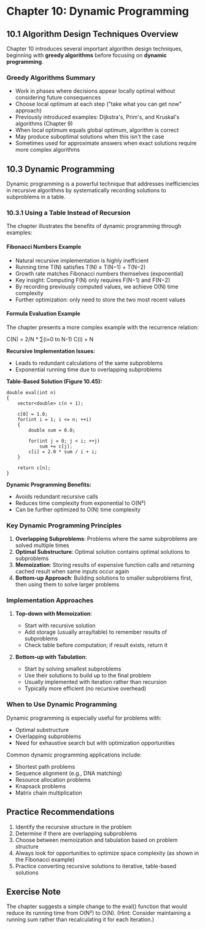 # Chapter 10: Dynamic Programming

## 10.1 Algorithm Design Techniques Overview

Chapter 10 introduces several important algorithm design techniques, beginning with **greedy algorithms** before focusing on **dynamic programming**.

### Greedy Algorithms Summary
- Work in phases where decisions appear locally optimal without considering future consequences
- Choose local optimum at each step ("take what you can get now" approach)
- Previously introduced examples: Dijkstra's, Prim's, and Kruskal's algorithms (Chapter 9)
- When local optimum equals global optimum, algorithm is correct
- May produce suboptimal solutions when this isn't the case
- Sometimes used for approximate answers when exact solutions require more complex algorithms

## 10.3 Dynamic Programming

Dynamic programming is a powerful technique that addresses inefficiencies in recursive algorithms by systematically recording solutions to subproblems in a table.

### 10.3.1 Using a Table Instead of Recursion

The chapter illustrates the benefits of dynamic programming through examples:

#### Fibonacci Numbers Example
- Natural recursive implementation is highly inefficient
- Running time T(N) satisfies T(N) ≥ T(N−1) + T(N−2)
- Growth rate matches Fibonacci numbers themselves (exponential)
- Key insight: Computing F(N) only requires F(N−1) and F(N−2)
- By recording previously computed values, we achieve O(N) time complexity
- Further optimization: only need to store the two most recent values

#### Formula Evaluation Example
The chapter presents a more complex example with the recurrence relation:

C(N) = 2/N * ∑(i=0 to N-1) C(i) + N

**Recursive Implementation Issues:**
- Leads to redundant calculations of the same subproblems
- Exponential running time due to overlapping subproblems

**Table-Based Solution (Figure 10.45):**
```
double eval(int n)
{
    vector<double> c(n + 1);
    
    c[0] = 1.0;
    for(int i = 1; i <= n; ++i)
    {
        double sum = 0.0;
        
        for(int j = 0; j < i; ++j)
            sum += c[j];
        c[i] = 2.0 * sum / i + i;
    }
    
    return c[n];
}
```

**Dynamic Programming Benefits:**
- Avoids redundant recursive calls
- Reduces time complexity from exponential to O(N²)
- Can be further optimized to O(N) time complexity

### Key Dynamic Programming Principles

1. **Overlapping Subproblems**: Problems where the same subproblems are solved multiple times
2. **Optimal Substructure**: Optimal solution contains optimal solutions to subproblems
3. **Memoization**: Storing results of expensive function calls and returning cached result when same inputs occur again
4. **Bottom-up Approach**: Building solutions to smaller subproblems first, then using them to solve larger problems

### Implementation Approaches

1. **Top-down with Memoization**: 
   - Start with recursive solution
   - Add storage (usually array/table) to remember results of subproblems
   - Check table before computation; if result exists, return it
   
2. **Bottom-up with Tabulation**:
   - Start by solving smallest subproblems
   - Use their solutions to build up to the final problem
   - Usually implemented with iteration rather than recursion
   - Typically more efficient (no recursive overhead)

### When to Use Dynamic Programming

Dynamic programming is especially useful for problems with:
- Optimal substructure
- Overlapping subproblems
- Need for exhaustive search but with optimization opportunities

Common dynamic programming applications include:
- Shortest path problems
- Sequence alignment (e.g., DNA matching)
- Resource allocation problems
- Knapsack problems
- Matrix chain multiplication

## Practice Recommendations

1. Identify the recursive structure in the problem
2. Determine if there are overlapping subproblems
3. Choose between memoization and tabulation based on problem structure
4. Always look for opportunities to optimize space complexity (as shown in the Fibonacci example)
5. Practice converting recursive solutions to iterative, table-based solutions

## Exercise Note

The chapter suggests a simple change to the eval() function that would reduce its running time from O(N²) to O(N). (Hint: Consider maintaining a running sum rather than recalculating it for each iteration.)